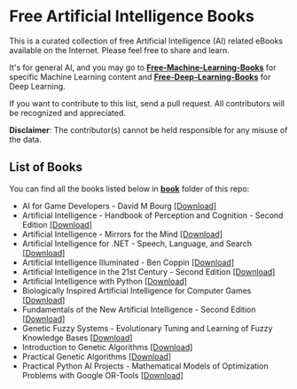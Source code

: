 # Free Artificial Intelligence Books

This is a curated collection of free Artificial Intelligence (AI) related eBooks available on the Internet. Please feel free to share and learn.

It's for general AI, and you may go to [**Free-Machine-Learning-Books**](https://github.com/TechBookHunter/Free-Machine-Learning-Books) for specific Machine Learning content and [**Free-Deep-Learning-Books**](https://github.com/TechBookHunter/Free-Deep-Learning-Books) for Deep Learning.

If you want to contribute to this list, send a pull request. All contributors will be recognized and appreciated.

**Disclaimer**: The contributor(s) cannot be held responsible for any misuse of the data.

## List of Books

You can find all the books listed below in [**book**](/book) folder of this repo:

* AI for Game Developers - David M Bourg [[Download]](/book/AI%20for%20Game%20Developers%20-%20David%20M%20Bourg.epub)
* Artificial Intelligence - Handbook of Perception and Cognition - Second Edition [[Download]](/book/Artificial%20Intelligence%20-%20Handbook%20of%20Perception%20and%20Cognition%20-%20Second%20Edition.pdf)
* Artificial Intelligence - Mirrors for the Mind [[Download]](/book/Artificial%20Intelligence%20-%20Mirrors%20for%20the%20Mind.pdf)
* Artificial Intelligence for .NET - Speech, Language, and Search [[Download]](/book/Artificial%20Intelligence%20for%20.NET%20-%20Speech%2C%20Language%2C%20and%20Search.pdf)
* Artificial Intelligence Illuminated - Ben Coppin [[Download]](/book/Artificial%20Intelligence%20Illuminated%20-%20Ben%20Coppin.pdf)
* Artificial Intelligence in the 21st Century - Second Edition [[Download]](/book/Artificial%20Intelligence%20in%20the%2021st%20Century%20-%20Second%20Edition.pdf)
* Artificial Intelligence with Python [[Download]](/book/Artificial%20Intelligence%20with%20Python.pdf)
* Biologically Inspired Artificial Intelligence for Computer Games [[Download]](/book/Biologically%20Inspired%20Artificial%20Intelligence%20for%20Computer%20Games.pdf)
* Fundamentals of the New Artificial Intelligence - Second Edition [[Download]](/book/Fundamentals%20of%20the%20New%20Artificial%20Intelligence%20-%20Second%20Edition.pdf)
* Genetic Fuzzy Systems - Evolutionary Tuning and Learning of Fuzzy Knowledge Bases [[Download]](/book/Genetic%20Fuzzy%20Systems%20-%20Evolutionary%20Tuning%20and%20Learning%20of%20Fuzzy%20Knowledge%20Bases.pdf)
* Introduction to Genetic Algorithms [[Download]](/book/Introduction%20to%20Genetic%20Algorithms.pdf)
* Practical Genetic Algorithms [[Download]](/book/Practical%20Genetic%20Algorithms.pdf)
* Practical Python AI Projects - Mathematical Models of Optimization Problems with Google OR-Tools [[Download]](/book/Practical%20Python%20AI%20Projects%20-%20Mathematical%20Models%20of%20Optimization%20Problems%20with%20Google%20OR-Tools.pdf)

